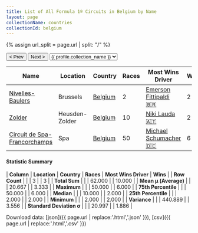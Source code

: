 ```yaml
---
title: List of All Formula 1® Circuits in Belgium by Name
layout: page
collectionName: countries
collectionId: belgium
---
```


{% assign url_split = page.url | split: "/" %}
<div id="collection-navigation">
<button onclick="selector.options[selector.selectedIndex-1].value && (window.location = selector.options[selector.selectedIndex-1].value);">&lt; Prev</button>
<button onclick="selector.options[selector.selectedIndex+1].value && (window.location = selector.options[selector.selectedIndex+1].value);">Next &gt;</button>
<select id="selector" onchange="this.options[this.selectedIndex].value && (window.location = this.options[this.selectedIndex].value);">
  {% for collectionId in site.data[page.collectionName].refs %}
    {% if collectionId == page.collectionId %}
      {% assign selected = "selected" %}
    {% else %}
      {% assign selected = "" %}
    {% endif %}
    {% assign profile = site.data[page.collectionName][collectionId].profile %}
    <option value="/f1/{{ page.collectionName }}/{{ collectionId }}/{{ url_split[4] }}" {{ selected }}>{{ profile.collection_name }}</option>
  {% endfor %}
</select>
</div>

| Name | Location | Country | Races | Most Wins Driver | Wins |
|--|--|--|--|--|--|
| [Nivelles-Baulers](/f1/circuits/nivelles) | Brussels | [Belgium](/f1/countries/belgium) | 2 | [Emerson Fittipaldi 🇧🇷](/f1/drivers/emerson_fittipaldi) | 2 |
| [Zolder](/f1/circuits/zolder) | Heusden-Zolder | [Belgium](/f1/countries/belgium) | 10 | [Niki Lauda 🇦🇹](/f1/drivers/lauda) | 2 |
| [Circuit de Spa-Francorchamps](/f1/circuits/spa) | Spa | [Belgium](/f1/countries/belgium) | 50 | [Michael Schumacher 🇩🇪](/f1/drivers/michael_schumacher) | 6 |

#### Statistic Summary

| **Column** | **Location** | **Country** | **Races** | **Most Wins Driver** | **Wins** |
| **Row Count** |  |  | 3 |  | 3 |
| **Total Sum** |  |  | 62.000 |  | 10.000 |
| **Mean μ (Average)** |  |  | 20.667 |  | 3.333 |
| **Maximum** |  |  | 50.000 |  | 6.000 |
| **75th Percentile** |  |  | 50.000 |  | 6.000 |
| **Median** |  |  | 10.000 |  | 2.000 |
| **25th Percentile** |  |  | 2.000 |  | 2.000 |
| **Minimum** |  |  | 2.000 |  | 2.000 |
| **Variance** |  |  | 440.889 |  | 3.556 |
| **Standard Deviation σ** |  |  | 20.997 |  | 1.886 |

Download data: [json]({{ page.url | replace:'.html','.json' }}), [csv]({{ page.url | replace:'.html','.csv' }})
